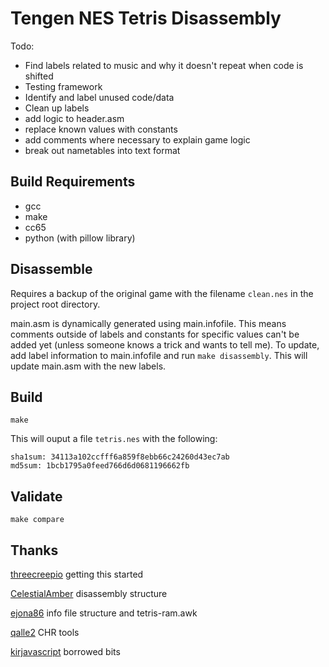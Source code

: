 # Tengen NES Tetris Disassembly

Todo:
* Find labels related to music and why it doesn't repeat when code is shifted
* Testing framework
* Identify and label unused code/data
* Clean up labels
* add logic to header.asm
* replace known values with constants
* add comments where necessary to explain game logic
* break out nametables into text format


## Build Requirements

* gcc
* make
* cc65
* python (with pillow library)

## Disassemble

Requires a backup of the original game with the filename `clean.nes` in the project root directory.  

main.asm is dynamically generated using main.infofile.  This means comments outside of labels and constants for specific values can't be added yet (unless someone knows a trick and wants to tell me).  To update, add label information to main.infofile and run `make disassembly`.  This will update main.asm with the new labels.  

## Build

`make`

This will ouput a file `tetris.nes` with the following:

```
sha1sum: 34113a102ccfff6a859f8ebb66c24260d43ec7ab
md5sum: 1bcb1795a0feed766d6d0681196662fb
```

## Validate

`make compare`

## Thanks
[threecreepio](https://github.com/threecreepio/da65ify) getting this started

[CelestialAmber](https://github.com/CelestialAmber/TetrisNESDisasm) disassembly structure

[ejona86](https://github.com/ejona86/taus) info file structure and tetris-ram.awk

[qalle2](https://github.com/qalle2/nes-util) CHR tools

[kirjavascript](https://github.com/kirjavascript/TetrisGYM) borrowed bits

